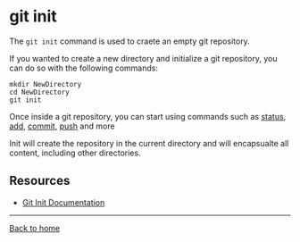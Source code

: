 # git init

The `git init` command is used to craete an empty git repository. 

If you wanted to create a new directory and initialize a git repository, you can do so with the following commands:

```
mkdir NewDirectory
cd NewDirectory
git init
```

Once inside a git repository, you can start using commands such as [status](./Status.md),
[add](./Add.md),
[commit](./Commit.md),
[push](./Push.md)
and more 

Init will create the repository in the current directory and will encapsualte all content, including other directories. 

## Resources 

- [Git Init Documentation](https://git-scm.com/docs/git-init)

---

[Back to home](../README.md)


